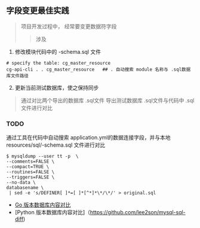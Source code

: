 ## 字段变更最佳实践
> 项目开发过程中， 经常要变更数据符字段
> > 涉及
1. 修改模块代码中的 -schema.sql 文件
```shell
# specify the table: cg_master_resource
cg-api-cli . . cg_master_resource   ## . 自动搜索 module 名称与 .sql数据库文件路径
```

2. 更新当前测试数据库，使之保持同步
> 通过对比两个导出的数据库 .sql文件
> 导出测试数据库 .sql文件与代码中 .sql 文件进行对比

### TODO
通过工具在代码中自动搜索 application.yml的数据连接字段，并与本地 resources/sql/-schema.sql 文件进行对比

```shell
$ mysqldump --user tt -p  \
--comments=FALSE \
--compact=TRUE \
--routines=FALSE \
--triggers=FALSE \
--no-data \
databasename \
 | sed -e 's/DEFINER[ ]*=[ ]*[^*]*\*/\*/' > original.sql
```
- [Go 版本数据库内容对比](https://github.com/ae0000/dbdiff)
- [Python 版本数据库内容对比]（https://github.com/lee2son/mysql-sql-diff)
